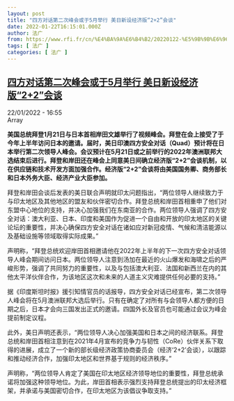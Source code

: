 ```yaml
---
layout: post
title: "四方对话第二次峰会或于5月举行 美日新设经济版“2+2”会谈"
date: 2022-01-22T16:15:01.000Z
author: 法广
from: https://www.rfi.fr/cn/%E4%BA%9A%E6%B4%B2/20220122-%E5%9B%9B%E6%96%B9%E5%AF%B9%E8%AF%9D%E7%AC%AC%E4%BA%8C%E6%AC%A1%E5%B3%B0%E4%BC%9A%E6%88%96%E4%BA%8E5%E6%9C%88%E4%B8%BE%E8%A1%8C-%E7%BE%8E%E6%97%A5%E6%96%B0%E8%AE%BE%E7%BB%8F%E6%B5%8E%E7%89%88-2-2-%E4%BC%9A%E8%B0%88
tags: [ 法广 ]
categories: [ 法广 ]
---
```

<!--1642868101000-->
[四方对话第二次峰会或于5月举行 美日新设经济版“2+2”会谈](https://www.rfi.fr/cn/%E4%BA%9A%E6%B4%B2/20220122-%E5%9B%9B%E6%96%B9%E5%AF%B9%E8%AF%9D%E7%AC%AC%E4%BA%8C%E6%AC%A1%E5%B3%B0%E4%BC%9A%E6%88%96%E4%BA%8E5%E6%9C%88%E4%B8%BE%E8%A1%8C-%E7%BE%8E%E6%97%A5%E6%96%B0%E8%AE%BE%E7%BB%8F%E6%B5%8E%E7%89%88-2-2-%E4%BC%9A%E8%B0%88)
------

<div>
<div>22/01/2022 - 16:55</div>Array<p><strong>                    美国总统拜登1月21日与日本首相岸田文雄举行了视频峰会。拜登在会上接受了于今年上半年访问日本的邀请。届时，美日印澳四方安全对话（Quad）预计将在日本举行第二次领导人峰会。会议预计在5月21日或之前举行的2022年澳洲联邦大选结束后进行。拜登和岸田还在峰会上同意美日间确立经济版“2+2”会谈机制，以在供应链和技术开发方面加强合作。经济版“2+2”会谈将由美国国务卿、商务部长和日本外务大臣、经济产业大臣参加。                </strong></p><div >                    <p>拜登和岸田会谈后发表的美日联合声明就印太问题指出，“两位领导人继续致力于与印太地区及其他地区的盟友和伙伴密切合作。拜登总统和岸田首相重申了他们对东盟中心地位的支持，并决心加强我们在东南亚的合作。两位领导人强调了四方安全对话：澳大利亚、日本、印度和美国作为促进一个自由和开放的印太地区的关键论坛的重要性，并决心确保四方安全对话在诸如应对新冠疫情、气候和清洁能源以及基础设施等领域取得实际成果。”</p><p>声明称，“拜登总统欢迎岸田首相邀请他在2022年上半年的下一次四方安全对话领导人峰会期间访问日本。两位领导人注意到汤加在最近的火山爆发和海啸之后的严峻形势，强调了共同努力的重要性，以及与包括澳大利亚、法国和新西兰在内的其他太平洋伙伴合作，为该地区这次和未来的人道主义灾难提供任何必要的支持。”</p><p>据《印度斯坦时报》援引知情官员的话报导，四方安全对话已经宣布，第二次领导人峰会将在5月澳洲联邦大选后举行。只有在确定了对所有与会领导人都方便的日期之后，日本才会向三国发出正式的邀请。四国外长及官员也可能通过会议为峰会提前制定议程。</p><p>此外，美日声明还表示，“两位领导人决心加强美国和日本之间的经济联系。拜登总统和岸田首相注意到在2021年4月宣布的竞争力与韧性（CoRe）伙伴关系下取得的进展，成立了一个新的部长级经济政策协商委员会（经济‘2+2’会谈），以跟踪和推动经济合作，加强印太地区和世界基于规则的经济秩序。”</p><p>声明称，“两位领导人肯定了美国在印太地区经济领导地位的重要性，拜登总统承诺将加强这种领导地位。为此，岸田首相表示强烈支持拜登总统提出的印太经济框架，并承诺与美国密切合作，在印太地区为该倡议争取支持。”</p>                                            <div data-selfpromo-newsletter>    </div>    <div data-selfpromo-app>    </div>                </div>
</div>

